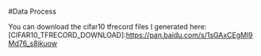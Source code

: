 #Data Process

You can download the cifar10 tfrecord files I generated here:
[CIFAR10_TFRECORD_DOWNLOAD]:https://pan.baidu.com/s/1sGAxCEgMl9Md76_s8jkuow